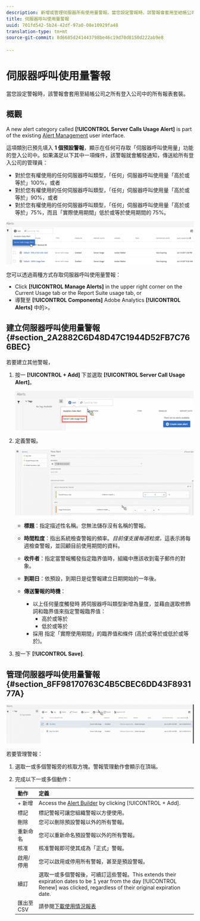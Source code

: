 ```yaml
---
description: 新增或管理伺服器所有使用量警報。當您設定警報時，該警報會套用至結帳公司之所有登入公司中的所有報表套裝。
title: 伺服器呼叫使用量警報
uuid: 701fd542-5b24-42df-97a0-08e10929fa48
translation-type: tm+mt
source-git-commit: 8d6685d241443798be46c19d70d8150d222ab9e8

---
```



# 伺服器呼叫使用量警報

當您設定警報時，該警報會套用至結帳公司之所有登入公司中的所有報表套裝。

## 概觀

A new alert category called **[!UICONTROL Server Calls Usage Alert]** is part of the existing [Alert Management](https://docs.adobe.com/content/help/en/analytics/analyze/analysis-workspace/virtual-analyst/intelligent-alerts/intellligent-alerts.html) user interface.

這項類別已預先填入 **1 個預設警報**，顯示在任何可存取「伺服器呼叫使用量」功能的登入公司中。如果滿足以下其中一項條件，該警報就會觸發通知，傳送給所有登入公司的管理員：

* 對於您有權使用的任何伺服器呼叫類型，「任何」伺服器呼叫使用量「高於或等於」100%，或者
* 對於您有權使用的任何伺服器呼叫類型，「任何」伺服器呼叫使用量「高於或等於」90%，或者
* 對於您有權使用的任何伺服器呼叫類型，「任何」伺服器呼叫使用量「高於或等於」75%，而且「實際使用期間」低於或等於使用期間的 75%。

![](assets/alerts.png)

您可以透過兩種方式存取伺服器呼叫使用量警報：

* Click **[!UICONTROL Manage Alerts]** in the upper right corner on the Current Usage tab or the Report Suite usage tab, or
* 導覽至 **[!UICONTROL Components]** Adobe Analytics **[!UICONTROL Alerts]** 中的>。

## 建立伺服器呼叫使用量警報 {#section_2A2882C6D48D47C1944D52FB7C766BEC}

若要建立其他警報，

1. 按一 **[!UICONTROL + Add]** 下並選取 **[!UICONTROL Server Call Usage Alert]**。

   ![](assets/server_call_alert.png)

1. 定義警報。

   ![](assets/sc_alert.png)

   * **標題**：指定描述性名稱。您無法儲存沒有名稱的警報。
   * **時間粒度**：指出系統檢查警報的頻率。*目前僅支援每週粒度。*&#x200B;這表示將每週檢查警報，並回顧目前使用期間的資料。
   * **收件者**：指定當警報觸發指定臨界值時，組織中應該收到電子郵件的對象。
   * **到期日**：依預設，到期日是從警報建立日期開始的一年後。
   * **傳送警報的時機**：

      * 以上任何量度觸發時
將伺服器呼叫類型新增為量度，並藉由選取修飾詞和臨界值來指定警報臨界值：
         * 高於或等於
         * 低於或等於
      * 採用
指定「實際使用期間」的臨界值和條件 (高於或等於或低於或等於)。

1. 按一下 **[!UICONTROL Save]**.

## 管理伺服器呼叫使用量警報 {#section_8FF98170763C4B5CBEC6DD43F893177A}

![](assets/alert_mgmt.png)

若要管理警報：

1. 選取一或多個警報旁的核取方塊。警報管理動作會顯示在頂端。
1. 完成以下一或多個動作：

   | 動作 | 定義 |
   |--- |--- |
   | + 新增 | Access the [Alert Builder](/help/admin/c-server-call-usage/scu-alerts.md) by clicking  [!UICONTROL + Add]. |
   | 標記 | 標記警報可讓您組織警報以方便使用。 |
   | 刪除 | 您可以刪除預設警報以外的所有警報。 |
   | 重新命名 | 您可以重新命名預設警報以外的所有警報。 |
   | 核准 | 核准警報即可使其成為「正式」警報。 |
   | 啟用/停用 | 您可以啟用或停用所有警報，甚至是預設警報。 |
   | 續訂 | 選取一或多個警報後，可續訂這些警報。This extends their expiration dates to be 1 year from the day [!UICONTROL Renew] was clicked, regardless of their original expiration date. |
   | 匯出至 CSV | 請參閱[下載使用情況報表](/help/admin/c-server-call-usage/report-suite-usage.md) |

